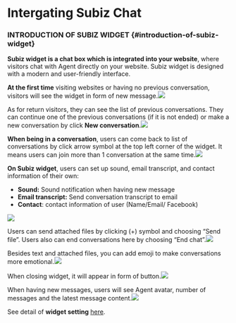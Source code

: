 # Intergating Subiz Chat

### INTRODUCTION OF SUBIZ WIDGET {#introduction-of-subiz-widget}

**Subiz widget is a chat box which is integrated into your website**, where visitors chat with Agent directly on your website. Subiz widget is designed with a modern and user-friendly interface.

**At the first time** visiting websites or having no previous conversation, visitors will see the widget in form of new message.![](http://docv4.subiz.com/wp-content/uploads/2018/01/New-visitor.png)

As for return visitors, they can see the list of previous conversations. They can continue one of the previous conversations \(if it is not ended\) or make a new conversation by click **New conversation**.![](http://docv4.subiz.com/wp-content/uploads/2018/01/return-visitor.png)

**When being in a conversation**, users can come back to list of conversations by click arrow symbol at the top left corner of the widget. It means users can join more than 1 conversation at the same time.![](http://docv4.subiz.com/wp-content/uploads/2018/02/widget-header.png)

**On Subiz widget**, users can set up sound, email transcript, and contact information of their own:

* **Sound:** Sound notification when having new message
* **Email transcript:** Send conversation transcript to email
* **Contact**: contact information of user \(Name/Email/ Facebook\)

![](http://docv4.subiz.com/wp-content/uploads/2018/02/widget-setting.png)

Users can send attached files by clicking \(+\) symbol and choosing “Send file”. Users also can end conversations here by choosing “End chat”.![](http://docv4.subiz.com/wp-content/uploads/2018/02/send-file.png)

Besides text and attached files, you can add emoji to make conversations more emotional.![](http://docv4.subiz.com/wp-content/uploads/2018/01/Emoji.png)

When closing widget, it will appear in form of button.![](http://docv4.subiz.com/wp-content/uploads/2018/01/button.png)

When having new messages, users will see Agent avatar, number of messages and the latest message content.![](http://docv4.subiz.com/wp-content/uploads/2018/01/Preview-message.png)

See detail of **widget setting** [here](https://docv4.subiz.com/widget-setting/).

